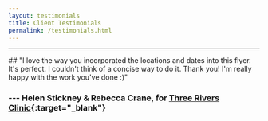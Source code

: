 ```yaml
---
layout: testimonials
title: Client Testimonials
permalink: /testimonials.html
---
```

<hr>
## "I love the way you incorporated the locations and dates into this flyer.  It's perfect.  I couldn't think of a concise way to do it.  Thank you! I'm really happy with the work you've done :)"

### --- Helen Stickney & Rebecca Crane, for [Three Rivers Clinic](https://www.facebook.com/ThreeRiversClinicForThePeople/){:target="_blank"}
